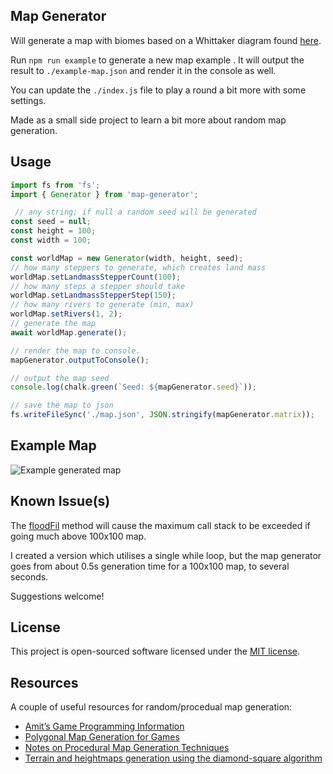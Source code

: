 ## Map Generator

Will generate a map with biomes based on a Whittaker diagram found [here](http://www-cs-students.stanford.edu/~amitp/game-programming/polygon-map-generation/#biomes).


Run `npm run example` to generate a new map example . It will output the result to `./example-map.json` and render it in the console as well.


You can update the `./index.js` file to play a round a bit more with some settings.


Made as a small side project to learn a bit more about random map generation.

## Usage

```js
import fs from 'fs';
import { Generator } from 'map-generator';

 // any string; if null a random seed will be generated
const seed = null;
const height = 100;
const width = 100;

const worldMap = new Generator(width, height, seed);
// how many steppers to generate, which creates land mass
worldMap.setLandmassStepperCount(100);
// how many steps a stepper should take
worldMap.setLandmassStepperStep(150);
// how many rivers to generate (min, max)
worldMap.setRivers(1, 2);
// generate the map
await worldMap.generate();

// render the map to console.
mapGenerator.outputToConsole();

// output the map seed
console.log(chalk.green(`Seed: ${mapGenerator.seed}`));

// save the map to json
fs.writeFileSync('./map.json', JSON.stringify(mapGenerator.matrix));
```


## Example Map

![Example generated map](https://i.imgur.com/ELkUdiU.png)


## Known Issue(s)

The [floodFil](https://github.com/MrEliasen/map-generator/blob/master/libs/map-generator/generator.js#L295) method will cause the maximum call stack to be exceeded if going much above 100x100 map.

I created a version which utilises a single while loop, but the map generator goes from about 0.5s generation time for a 100x100 map, to several seconds.

Suggestions welcome!


## License

This project is open-sourced software licensed under the [MIT license](https://opensource.org/licenses/MIT).


## Resources

A couple of useful resources for random/procedual map generation:

- [Amit’s Game Programming Information](http://www-cs-students.stanford.edu/~amitp/gameprog.html)
- [Polygonal Map Generation for Games](http://www-cs-students.stanford.edu/~amitp/game-programming/polygon-map-generation/)
- [Notes on Procedural Map Generation Techniques](https://christianjmills.com/Notes-on-Procedural-Map-Generation-Techniques/)
- [Terrain and heightmaps generation using the diamond-square algorithm](https://yonatankra.com/how-to-create-terrain-and-heightmaps-using-the-diamond-square-algorithm-in-javascript/)
